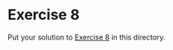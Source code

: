 # Exercise 8

Put your solution to
[Exercise 8](https://comp1721.info/exercises/08/) in this directory.
